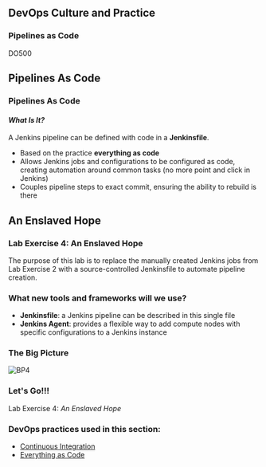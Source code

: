 <!-- .slide: data-background-image="images/RH_NewBrand_Background.png" -->
## DevOps Culture and Practice <!-- {_class="course-title"} -->
### Pipelines as Code <!-- {_class="title-color"} -->
DO500 <!-- {_class="title-color"} -->



## Pipelines As Code



### Pipelines As Code
#### _What Is It?_
A Jenkins pipeline can be defined with code in a **Jenkinsfile**.
* Based on the practice **everything as code**
* Allows Jenkins jobs and configurations to be configured as code, creating
automation around common tasks (no more point and click in Jenkins)
* Couples pipeline steps to exact commit, ensuring the ability to rebuild is there



<!-- .slide: id="enslaved-hope" -->
## An Enslaved Hope



### Lab Exercise 4: An Enslaved Hope
The purpose of this lab is to replace the manually created Jenkins jobs from
Lab Exercise 2 with a source-controlled Jenkinsfile to automate pipeline
creation.



### What new tools and frameworks will we use?
* **Jenkinsfile**: a Jenkins pipeline can be described in this single file
* **Jenkins Agent**: provides a flexible way to add compute nodes with
specific configurations to a Jenkins instance



### The Big Picture
![BP4](images/bp-4-enslaved-hope.jpg)



### Let's Go!!!
Lab Exercise 4: _An Enslaved Hope_



<!-- .slide: data-background-image="images/chef-background.png", class="white-style" -->
### DevOps practices used in this section:
- [Continuous Integration](https://openpracticelibrary.com/practice/continuous-integration/)
- [Everything as Code](https://openpracticelibrary.com/practice/everything-as-code/)
